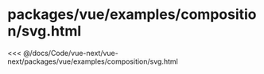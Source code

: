 # packages/vue/examples/composition/svg.html

<<< @/docs/Code/vue-next/vue-next/packages/vue/examples/composition/svg.html
